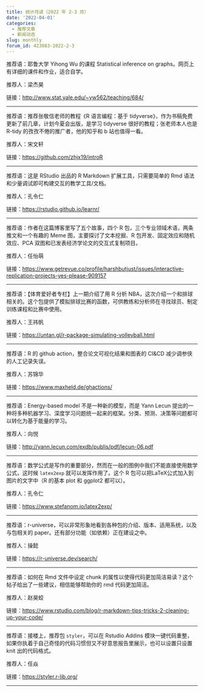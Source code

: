 ```yaml
---
title: 统计月读（2022 年 2-3 月）
date: '2022-04-01'
categories:
  - 推荐文章
  - 新闻动态
slug: monthly
forum_id: 423083-2022-2-3
---
```


推荐语：耶鲁大学 Yihong Wu 的课程 Statistical inference on graphs。网页上有详细的课件和作业，适合自学。

推荐人：梁杰昊

链接：http://www.stat.yale.edu/~yw562/teaching/684/

---

推荐语：推荐张敬信老师的教程《R 语言编程：基于 tidyverse》，作为书稿免费更新了前几章，计划今夏会出版，是学习 tidyverse 很好的教程；张老师本人也是 R-tidy 的孜孜不倦的推广者，他的知乎和 b 站也值得一看。

推荐人：宋文轩

链接：https://github.com/zhjx19/introR

---

推荐语：这是 RStudio 出品的 R Markdown 扩展工具，只需要简单的 Rmd 语法和少量调试即可构建交互的教学工具/文档。

推荐人：孔令仁

链接：https://rstudio.github.io/learnr/

---

推荐语：作者在这篇博客里写了五个故事，四个 R 包，三个专业领域术语，两条推文和一个有趣的 Meme 图，主要探讨了文本挖掘、R 包开发、固定效应和随机效应、PCA 双图和已发表经济学论文的交互式复制项目。

推荐人：任怡萌

链接：https://www.getrevue.co/profile/harshbutjust/issues/interactive-replication-projects-yes-please-909157

---

推荐语：【体育爱好者专栏】上一期介绍了用 R 分析 NBA，这次介绍一个和排球相关的。这个包提供了模拟排球比赛的函数，可供教练和分析师在寻找球员、制定训练课程和比赛中使用。

推荐人：王祎帆

链接：https://untan.gl/r-package-simulating-volleyball.html

---

推荐语：R 的 github action，整合论文可视化结果和图表的 CI&CD 减少调参侠的人工记录失误。

推荐人：苏锦华

链接：https://www.maxheld.de/ghactions/

---

推荐语：Energy-based model 不是一种新的模型，而是 Yann Lecun 提出的一种将多种机器学习、深度学习问题统一起来的框架。分类、预测、决策等问题都可以转化为基于能量的学习。

推荐人：向悦

链接：http://yann.lecun.com/exdb/publis/pdf/lecun-06.pdf

---

推荐语：数学公式是写作的重要部分，然而在一般的图例中我们不能直接使用数学公式，这时候 `latex2exp` 就可以发挥作用了。这个 R 包可以把LaTeX公式加入到图片的文字中（R 的基本 plot 和 ggplot2 都可以）。

推荐人：孔令仁

链接：https://www.stefanom.io/latex2exp/

---

推荐语：r-universe，可以非常形象地看到各种包的介绍、版本、适用系统，以及与包相关的 paper。还有部分功能（如依赖）正在建设之中。

推荐人：操懿

链接：https://r-universe.dev/search/

---

推荐语：如何在 Rmd 文件中设定 chunk 的属性以使得代码更加简洁易读？这个帖子给出了一些建议，相信能够帮助你的 rmd 代码更加简洁。

推荐人：赵昊蛟

链接：https://www.rstudio.com/blog/r-markdown-tips-tricks-2-cleaning-up-your-code/

---

推荐语：接楼上，推荐包 `styler`，可以在 Rstudio Addins 模块一键代码重整，如果你执着于自己奇怪的代码习惯但又不好意思报告里展示，也可以设置只设置 knit 出的代码格式。

推荐人：任焱

链接：https://styler.r-lib.org/

---
